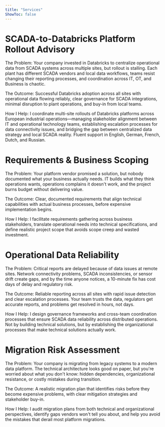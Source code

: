 ```yaml
---
title: "Services"
ShowToc: false
---
```


# SCADA-to-Databricks Platform Rollout Advisory

The Problem: Your company invested in Databricks to centralize operational data from SCADA systems across multiple sites, but rollout is stalling. Each plant has different SCADA vendors and local data workflows, teams resist changing their reporting processes, and coordination across IT, OT, and Business is chaotic.

The Outcome: Successful Databricks adoption across all sites with operational data flowing reliably, clear governance for SCADA integrations, minimal disruption to plant operations, and buy-in from local teams.

How I Help: I coordinate multi-site rollouts of Databricks platforms across European industrial operations—managing stakeholder alignment between IT and operational technology teams, establishing escalation processes for data connectivity issues, and bridging the gap between centralized data strategy and local SCADA reality. Fluent support in English, German, French, Dutch, and Russian.

# Requirements & Business Scoping

The Problem: Your platform vendor promised a solution, but nobody documented what your business actually needs. IT builds what they think operations wants, operations complains it doesn't work, and the project burns budget without delivering value.

The Outcome: Clear, documented requirements that align technical capabilities with actual business processes, before expensive implementation begins.

How I Help: I facilitate requirements gathering across business stakeholders, translate operational needs into technical specifications, and define realistic project scope that avoids scope creep and wasted investment.

# Operational Data Reliability

The Problem: Critical reports are delayed because of data issues at remote sites. Network connectivity problems, SCADA inconsistencies, or sensor drift create gaps, and by the time anyone notices, a 10-minute fix has cost days of delay and regulatory risk.

The Outcome: Reliable reporting across all sites with rapid issue detection and clear escalation processes. Your team trusts the data, regulators get accurate reports, and problems get resolved in hours, not days.

How I Help: I design governance frameworks and cross-team coordination processes that ensure SCADA data reliability across distributed operations. Not by building technical solutions, but by establishing the organizational processes that make technical solutions actually work.

# Migration Risk Assessment

The Problem: Your company is migrating from legacy systems to a modern data platform. The technical architecture looks good on paper, but you're worried about what you don't know: hidden dependencies, organizational resistance, or costly mistakes during transition.

The Outcome: A realistic migration plan that identifies risks before they become expensive problems, with clear mitigation strategies and stakeholder buy-in.

How I Help: I audit migration plans from both technical and organizational perspectives, identify gaps vendors won't tell you about, and help you avoid the mistakes that derail most platform migrations.
